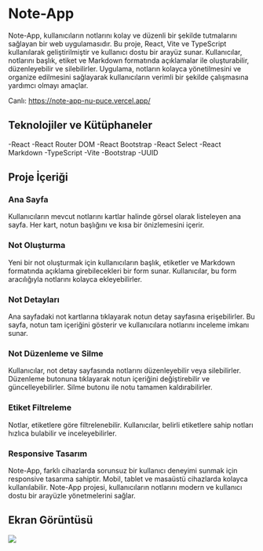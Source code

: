﻿<h1>Note-App</h1>
Note-App, kullanıcıların notlarını kolay ve düzenli bir şekilde tutmalarını sağlayan bir web uygulamasıdır. Bu proje, React, Vite ve TypeScript kullanılarak geliştirilmiştir ve kullanıcı dostu bir arayüz sunar. Kullanıcılar, notlarını başlık, etiket ve Markdown formatında açıklamalar ile oluşturabilir, düzenleyebilir ve silebilirler. Uygulama, notların kolayca yönetilmesini ve organize edilmesini sağlayarak kullanıcıların verimli bir şekilde çalışmasına yardımcı olmayı amaçlar.

Canlı: https://note-app-nu-puce.vercel.app/

<h2>Teknolojiler ve Kütüphaneler</h2>
-React
-React Router DOM
-React Bootstrap
-React Select
-React Markdown
-TypeScript
-Vite
-Bootstrap
-UUID

<h2>Proje İçeriği</h2>

<h3>Ana Sayfa</h3>
Kullanıcıların mevcut notlarını kartlar halinde görsel olarak listeleyen ana sayfa. Her kart, notun başlığını ve kısa bir önizlemesini içerir.
<h3>Not Oluşturma</h3>
Yeni bir not oluşturmak için kullanıcıların başlık, etiketler ve Markdown formatında açıklama girebilecekleri bir form sunar. Kullanıcılar, bu form aracılığıyla notlarını kolayca ekleyebilirler.
<h3>Not Detayları</h3>
Ana sayfadaki not kartlarına tıklayarak notun detay sayfasına erişebilirler. Bu sayfa, notun tam içeriğini gösterir ve kullanıcılara notlarını inceleme imkanı sunar.
<h3>Not Düzenleme ve Silme</h3>
Kullanıcılar, not detay sayfasında notlarını düzenleyebilir veya silebilirler. Düzenleme butonuna tıklayarak notun içeriğini değiştirebilir ve güncelleyebilirler. Silme butonu ile notu tamamen kaldırabilirler.
<h3>Etiket Filtreleme</h3>
Notlar, etiketlere göre filtrelenebilir. Kullanıcılar, belirli etiketlere sahip notları hızlıca bulabilir ve inceleyebilirler.
<h3>Responsive Tasarım</h3>
Note-App, farklı cihazlarda sorunsuz bir kullanıcı deneyimi sunmak için responsive tasarıma sahiptir. Mobil, tablet ve masaüstü cihazlarda kolayca kullanılabilir.
Note-App projesi, kullanıcıların notlarını modern ve kullanıcı dostu bir arayüzle yönetmelerini sağlar.

<h2>Ekran Görüntüsü</h2>

![](ekran.gif)
